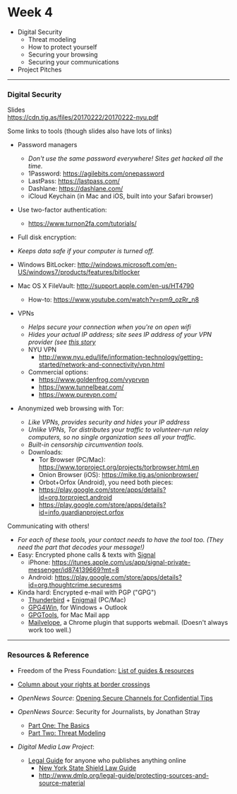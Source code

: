 # Week 4

* Digital Security
  * Threat modeling
  * How to protect yourself
  * Securing your browsing
  * Securing your communications
* Project Pitches

---

### Digital Security

Slides  
https://cdn.tig.as/files/20170222/20170222-nyu.pdf

Some links to tools (though slides also have lots of links)

* Password managers
  * _Don't use the same password everywhere! Sites get hacked all the time._
  * 1Password: https://agilebits.com/onepassword
  * LastPass: https://lastpass.com/
  * Dashlane: https://dashlane.com/
  * iCloud Keychain (in Mac and iOS, built into your Safari browser)
* Use two-factor authentication:
  * https://www.turnon2fa.com/tutorials/

*  Full disk encryption:
  * _Keeps data safe if your computer is turned off._
  * Windows BitLocker: http://windows.microsoft.com/en-US/windows7/products/features/bitlocker
  * Mac OS X FileVault: http://support.apple.com/en-us/HT4790
    * How-to: https://www.youtube.com/watch?v=pm9_ozRr_n8

* VPNs
  * _Helps secure your connection when you're on open wifi_
  * _Hides your actual IP address; site sees IP address of your VPN provider (see [this story](https://www.cyberscoop.com/new-york-times-journalist-exposed-ip-address-tipped-off-major-investigation/)_
  * NYU VPN
    * http://www.nyu.edu/life/information-technology/getting-started/network-and-connectivity/vpn.html
  * Commercial options:
    * https://www.goldenfrog.com/vyprvpn
    * https://www.tunnelbear.com/
    * https://www.purevpn.com/

* Anonymized web browsing with Tor:
  * _Like VPNs, provides security and hides your IP address_
  * _Unlike VPNs, Tor distributes your traffic to volunteer-run relay computers, so no single organization sees all your traffic._
  * _Built-in censorship circumvention tools._
  * Downloads:
    * Tor Browser (PC/Mac): https://www.torproject.org/projects/torbrowser.html.en
    * Onion Browser (iOS): https://mike.tig.as/onionbrowser/
    * Orbot+Orfox (Android), you need both pieces:
     * https://play.google.com/store/apps/details?id=org.torproject.android
     * https://play.google.com/store/apps/details?id=info.guardianproject.orfox

Communicating with others!
  * _For each of these tools, your contact needs to have the tool too. (They need the part that decodes your message!)_
  * Easy: Encrypted phone calls & texts with [Signal](https://whispersystems.org/)
    * iPhone: https://itunes.apple.com/us/app/signal-private-messenger/id874139669?mt=8
    * Android: https://play.google.com/store/apps/details?id=org.thoughtcrime.securesms
  * Kinda hard: Encrypted e-mail with PGP ("GPG")
    * [Thunderbird](https://www.mozilla.org/en-US/thunderbird/) + [Enigmail](https://www.enigmail.net/) (PC/Mac)
    * [GPG4Win](http://www.gpg4win.org/), for Windows + Outlook
    * [GPGTools](https://gpgtools.org/), for Mac Mail app
    * [Mailvelope](https://www.mailvelope.com/en), a Chrome plugin that supports webmail. (Doesn't always work too well.)

---

### Resources & Reference

* Freedom of the Press Foundation: [List of guides & resources](https://freedom.press/training/)

* [Column about your rights at border crossings](http://www.cjr.org/first_person/ed_ou_border_standing_rock.php)

* *OpenNews Source*: [Opening Secure Channels for Confidential Tips](https://source.opennews.org/articles/opening-secure-channels-confidential-tips/)

* *OpenNews Source*: Security for Journalists, by Jonathan Stray
  * [Part One: The Basics](https://source.opennews.org/en-US/learning/security-journalists-part-one-basics/)
  * [Part Two: Threat Modeling](https://source.opennews.org/en-US/learning/security-journalists-part-two-threat-modeling/)

* *Digital Media Law Project*:
  * [Legal Guide](http://www.dmlp.org/legal-guide) for anyone who publishes anything online
    * [New York State Shield Law Guide](http://www.dmlp.org/legal-guide/new-york-protections-sources-and-source-material)
    * http://www.dmlp.org/legal-guide/protecting-sources-and-source-material
